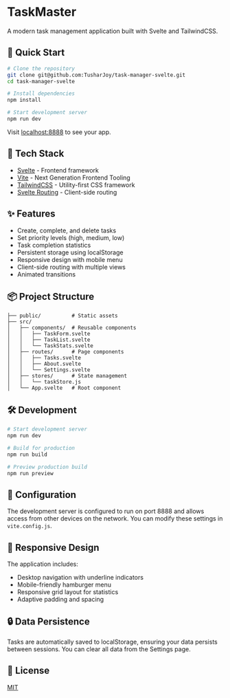 # TaskMaster

A modern task management application built with Svelte and TailwindCSS.

## 🚀 Quick Start

```bash
# Clone the repository
git clone git@github.com:TusharJoy/task-manager-svelte.git
cd task-manager-svelte

# Install dependencies
npm install

# Start development server
npm run dev
```

Visit [localhost:8888](http://localhost:8888) to see your app.

## 🧰 Tech Stack

- [Svelte](https://svelte.dev) - Frontend framework
- [Vite](https://vitejs.dev) - Next Generation Frontend Tooling
- [TailwindCSS](https://tailwindcss.com) - Utility-first CSS framework
- [Svelte Routing](https://github.com/EmilTholin/svelte-routing) - Client-side routing

## ✨ Features

- Create, complete, and delete tasks
- Set priority levels (high, medium, low)
- Task completion statistics
- Persistent storage using localStorage
- Responsive design with mobile menu
- Client-side routing with multiple views
- Animated transitions

## 📦 Project Structure

```
├── public/          # Static assets
├── src/
│   ├── components/  # Reusable components
│   │   ├── TaskForm.svelte
│   │   ├── TaskList.svelte
│   │   └── TaskStats.svelte
│   ├── routes/      # Page components
│   │   ├── Tasks.svelte
│   │   ├── About.svelte
│   │   └── Settings.svelte
│   ├── stores/      # State management
│   │   └── taskStore.js
│   └── App.svelte   # Root component
```

## 🛠️ Development

```bash
# Start development server
npm run dev

# Build for production
npm run build

# Preview production build
npm run preview
```

## 🔧 Configuration

The development server is configured to run on port 8888 and allows access from other devices on the network. You can modify these settings in `vite.config.js`.

## 📱 Responsive Design

The application includes:

- Desktop navigation with underline indicators
- Mobile-friendly hamburger menu
- Responsive grid layout for statistics
- Adaptive padding and spacing

## 🔒 Data Persistence

Tasks are automatically saved to localStorage, ensuring your data persists between sessions. You can clear all data from the Settings page.

## 📝 License

[MIT](LICENSE)
